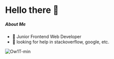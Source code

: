 # Hello there 👋


##### About Me

- 🤞  Junior Frontend Web Developer
- 👯 looking for help in stackoverflow, google, etc.

![Ow1T-min](https://media.giphy.com/media/ZVik7pBtu9dNS/giphy.gif)



